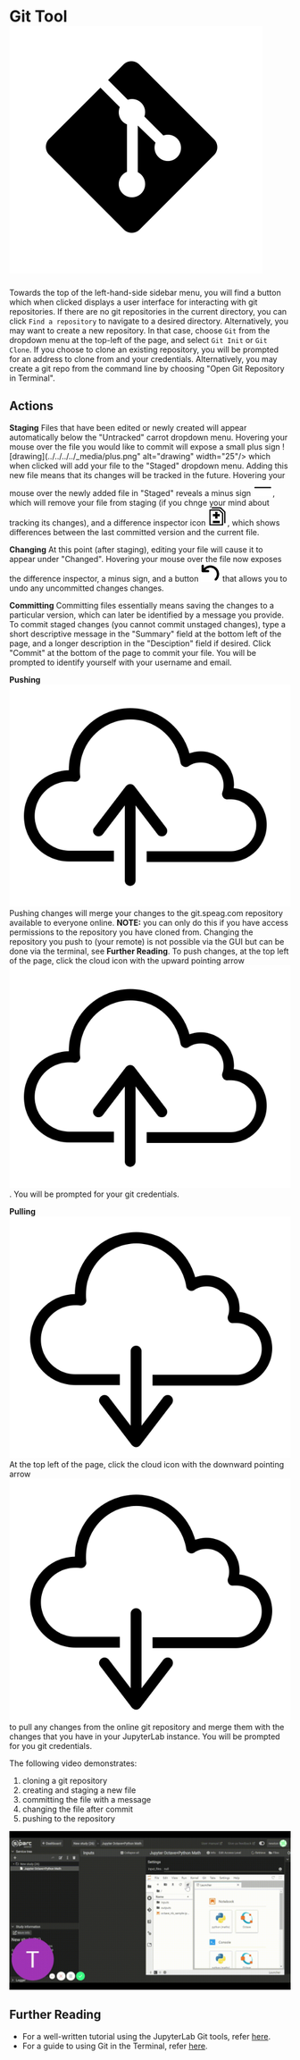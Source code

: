 # Git Tool ![drawing](../../../../_media/gitbutton.png ':size=25:')
Towards the top of the left-hand-side sidebar menu, you will find a button which when clicked displays a user interface for interacting with git repositories.  If there are no git repositories in the current directory, you can click ```Find a repository``` to navigate to a desired directory.  Alternatively, you may want to create a new repository.  In that case, choose ```Git``` from the dropdown menu at the top-left of the page, and select ```Git Init``` or ```Git Clone```.  If you choose to clone an existing repository, you will be prompted for an address to clone from and your credentials.  Alternatively, you may create a git repo from the command line by choosing "Open Git Repository in Terminal".

## Actions
**Staging**
Files that have been edited or newly created will appear automatically below the "Untracked" carrot dropdown menu.  Hovering your mouse over the file you would like to commit will expose a small plus sign ![drawing](../../../../_media/plus.png" alt="drawing" width="25"/> which when clicked will add your file to the "Staged" dropdown menu. Adding this new file means that its changes will be tracked in the future. Hovering your mouse over the newly added file in "Staged" reveals a minus sign ![drawing](../../../../_media/minus.png ':size=25:'), which will remove your file from staging (if you chnge your mind about tracking its changes), and a difference inspector icon ![drawing](../../../../_media/diff.png ':size=25:'), which shows differences between the last committed version and the current file.  

**Changing**
At this point (after staging), editing your file will cause it to appear under "Changed".  Hovering your mouse over the file now exposes the difference inspector, a minus sign, and a button ![drawing](../../../../_media/back.png ':size=25:') that allows you to undo any uncommitted changes changes.  

**Committing**
Committing files essentially means saving the changes to a particular version, which can later be identified by a message you provide. To commit staged changes (you cannot commit unstaged changes), type a short descriptive message in the "Summary" field at the bottom left of the page, and a longer description in the "Desciption" field if desired.  Click "Commit" at the bottom of the page to commit your file.  You will be prompted to identify yourself with your username and email.  

**Pushing** ![drawing](../../../../_media/push.png ':size=25:')
Pushing changes will merge your changes to the git.speag.com repository available to everyone online. **NOTE:** you can only do this if you have access permissions to the repository you have cloned from. Changing the repository you push to (your remote) is not possible via the GUI but can be done via the terminal, see **Further Reading**. To push changes, at the top left of the page, click the cloud icon with the upward pointing arrow ![drawing](../../../../_media/push.png ':size=25:').  You will be prompted for your git credentials. 

**Pulling** ![drawing](../../../../_media/pull.png ':size=25:')
At the top left of the page, click the cloud icon with the downward pointing arrow ![drawing](../../../../_media/pull.png ':size=25:') to pull any changes from the online git repository and merge them with the changes that you have in your JupyterLab instance.  You will be prompted for you git credentials. 

The following video demonstrates:
1) cloning a git repository
2) creating and staging a new file
3) committing the file with a message
4) changing the file after commit
5) pushing to the repository

![Git_Demo](../../../../_media/gitdemo.gif)

## Further Reading
* For a well-written tutorial using the JupyterLab Git tools, refer [here](https://annefou.github.io/jupyter_publish/02-git/index.html).
* For a guide to using Git in the Terminal, refer [here](https://rogerdudler.github.io/git-guide/).

